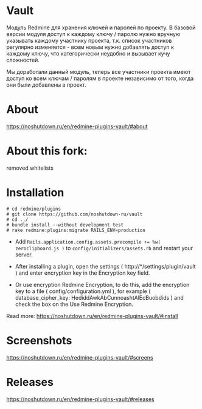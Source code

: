 # Vault

Модуль Redmine для хранения ключей и паролей по проекту.
В базовой версии модуля доступ к каждому ключу / паролю нужно вручную указывать каждому участнику проекта, т.к. список участников регулярно изменяется - всем новым нужно добавлять доступ к каждому ключу, что категорически неудобно и вызывает кучу сложностей.

Мы доработали данный модуль, теперь все участники проекта имеют доступ ко всем ключам / паролям в проекте независимо от того, когда они были добавлены в проект.

# About

https://noshutdown.ru/en/redmine-plugins-vault/#about

# About this fork:

removed whitelists

# Installation

```
# cd redmine/plugins 
# git clone https://github.com/noshutdown-ru/vault
# cd ../
# bundle install --without development test
# rake redmine:plugins:migrate RAILS_ENV=production
```


* Add `Rails.application.config.assets.precompile += %w( zeroclipboard.js )` 
to `config/initializers/assets.rb` and restart your server.

* After installing a plugin, open the settings ( http://*/settings/plugin/vault ) 
and enter encryption key in the Encryption key field.

* Or use encryption Redmine Encryption, to do this, 
add the encryption key to a file ( config/configuration.yml ), for example ( database_cipher_key: HediddAwkAbCunnoashtAlEcBuobdids ) and check the box on the Use Redmine Encryption.

Read more: https://noshutdown.ru/en/redmine-plugins-vault/#install

# Screenshots

https://noshutdown.ru/en/redmine-plugins-vault/#screens

# Releases

https://noshutdown.ru/en/redmine-plugins-vault/#releases
